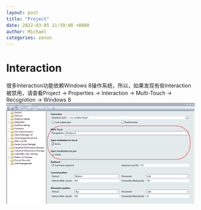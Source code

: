 ```yaml
---
layout: post
title: "Project"
date: 2022-03-05 11:59:00 +0800
author: Michael
categories: zenon
---
```


# Interaction  
很多Interaction功能依赖Windows 8操作系统，所以，如果发现有些Interaction被禁用，请查看Project -> Properties -> Interaction -> Multi-Touch -> Recognition -> Windows 8  
![日志文件夹](/assets/zenon/InteractionByWin8.png) 

